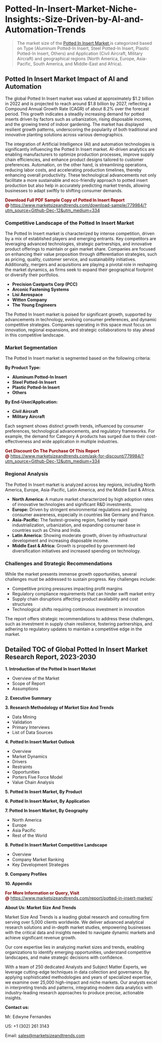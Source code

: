 <H1>Potted-In-Insert-Market-Niche-Insights:-Size-Driven-by-AI-and-Automation-Trends</H1><blockquote><p>The market size of the <a href="https://www.marketsizeandtrends.com/download-sample/779984/?utm_source=Github-Dec-12&amp;utm_medium=334" target="_blank">Potted In Insert Market </a>is categorized based on Type (Aluminum Potted-In Insert, Steel Potted-In Insert, Plastic Potted-In Insert, Others) and Application (Civil Aircraft, Military Aircraft) and geographical regions (North America, Europe, Asia-Pacific, South America, and Middle-East and Africa).</p></blockquote><p><h2>Potted In Insert Market Impact of AI and Automation</h2><p>The global Potted In Insert market was valued at approximately $1.2 billion in 2022 and is projected to reach around $1.8 billion by 2027, reflecting a Compound Annual Growth Rate (CAGR) of about 8.2% over the forecast period. This growth indicates a steadily increasing demand for potted inserts driven by factors such as urbanization, rising disposable incomes, and the growing trend of indoor gardening. The market has displayed resilient growth patterns, underscoring the popularity of both traditional and innovative planting solutions across various demographics.</p><p>The integration of Artificial Intelligence (AI) and automation technologies is significantly influencing the Potted In Insert market. AI-driven analytics are enabling manufacturers to optimize production processes, improve supply chain efficiencies, and enhance product designs tailored to customer preferences. Automation, on the other hand, is streamlining operations, reducing labor costs, and accelerating production timelines, thereby enhancing overall productivity. These technological advancements not only facilitate a more sustainable and eco-friendly approach to potted insert production but also help in accurately predicting market trends, allowing businesses to adapt swiftly to shifting consumer demands.</p></p><p><strong><span style="color: #800000;">Download Full PDF Sample Copy of Potted In Insert Report @</span>&nbsp;</strong><a href="https://www.marketsizeandtrends.com/download-sample/779984/?utm_source=Github-Dec-12&amp;utm_medium=334">https://www.marketsizeandtrends.com/download-sample/779984/?utm_source=Github-Dec-12&amp;utm_medium=334</a></p><h3>Competitive Landscape of the Potted In Insert Market</h3><p>The Potted In Insert market is characterized by intense competition, driven by a mix of established players and emerging entrants. Key competitors are leveraging advanced technologies, strategic partnerships, and innovative product offerings to maintain or gain market share. Companies are focused on enhancing their value proposition through differentiation strategies, such as pricing, quality, customer service, and sustainability initiatives. Additionally, mergers and acquisitions are playing a pivotal role in reshaping the market dynamics, as firms seek to expand their geographical footprint or diversify their portfolios.</p><p><strong><p><ul><li>Precision Castparts Corp (PCC) </li><li> Arconic Fastening Systems </li><li> Lisi Aerospace </li><li> Witten Company </li><li> The Young Engineers</p></li></ul></p></strong></p><p>The Potted In Insert market is poised for significant growth, supported by advancements in technology, evolving consumer preferences, and dynamic competitive strategies. Companies operating in this space must focus on innovation, regional expansions, and strategic collaborations to stay ahead in this competitive landscape.</p><h3>Market Segmentation</h3><p>The Potted In Insert market is segmented based on the following criteria:</p><p><strong>By Product Type:</strong></p><p><strong><p><ul><li>Aluminum Potted-In Insert </li><li> Steel Potted-In Insert </li><li> Plastic Potted-In Insert </li><li> Others</p></li></ul></p></strong></p><p><strong>By End-User/Application:</strong></p><p><strong><p><ul><li>Civil Aircraft </li><li> Military Aircraft</p></li></ul></p></strong></p><p>Each segment shows distinct growth trends, influenced by consumer preferences, technological advancements, and regulatory frameworks. For example, the demand for Category A products has surged due to their cost-effectiveness and wide application in multiple industries.</p><p><strong><span style="color: #800000;">Get Discount On The Purchase Of This Report @&nbsp;</span></strong><a href="https://www.marketsizeandtrends.com/ask-for-discount/779984/?utm_source=Github-Dec-12&amp;utm_medium=334">https://www.marketsizeandtrends.com/ask-for-discount/779984/?utm_source=Github-Dec-12&amp;utm_medium=334</a></p><h3>Regional Analysis</h3><p>The Potted In Insert market is analyzed across key regions, including North America, Europe, Asia-Pacific, Latin America, and the Middle East &amp; Africa.</p><ul><li><strong>North America:</strong> A mature market characterized by high adoption rates of innovative technologies and significant R&amp;D investments.</li><li><strong>Europe:</strong> Driven by stringent environmental regulations and growing consumer awareness, especially in countries like Germany and France.</li><li><strong>Asia-Pacific:</strong> The fastest-growing region, fueled by rapid industrialization, urbanization, and expanding consumer base in countries such as China and India.</li><li><strong>Latin America:</strong> Showing moderate growth, driven by infrastructural development and increasing disposable income.</li><li><strong>Middle East &amp; Africa:</strong> Growth is propelled by government-led diversification initiatives and increased spending on technology.</li></ul><h3>Challenges and Strategic Recommendations</h3><p>While the market presents immense growth opportunities, several challenges must be addressed to sustain progress. Key challenges include:</p><ul><li>Competitive pricing pressures impacting profit margins</li><li>Regulatory compliance requirements that can hinder swift market entry</li><li>Supply chain disruptions affecting product availability and cost structures</li><li>Technological shifts requiring continuous investment in innovation</li></ul><p>The report offers strategic recommendations to address these challenges, such as investment in supply chain resilience, fostering partnerships, and adhering to regulatory updates to maintain a competitive edge in the market.</p><h2>Detailed TOC of Global Potted In Insert Market Research Report, 2023-2030</h2><p><strong>1. Introduction of the Potted In Insert Market</strong></p><ul><li>Overview of the Market</li><li>Scope of Report</li><li>Assumptions&nbsp;</li></ul><p><strong>2. Executive Summary</strong></p><p><strong>3. Research Methodology of <strong>Market Size And Trends</strong></strong></p><ul><li>Data Mining</li><li>Validation</li><li>Primary Interviews</li><li>List of Data Sources&nbsp;</li></ul><p><strong>4. Potted In Insert Market Outlook</strong></p><ul><li>Overview</li><li>Market Dynamics</li><li>Drivers</li><li>Restraints</li><li>Opportunities</li><li>Porters Five Force Model</li><li>Value Chain Analysis&nbsp;</li></ul><p><strong>5. Potted In Insert Market, By Product</strong></p><p><strong>6. Potted In Insert Market, By Application</strong></p><p><strong>7. Potted In Insert Market, By Geography</strong></p><ul><li>North America</li><li>Europe</li><li>Asia Pacific</li><li>Rest of the World&nbsp;</li></ul><p><strong>8. Potted In Insert Market Competitive Landscape</strong></p><ul><li>Overview</li><li>Company Market Ranking</li><li>Key Development Strategies&nbsp;</li></ul><p><strong>9. Company Profiles</strong></p><p><strong>10. Appendix</strong></p><p><strong><span style="color: #800000;">For More Information or Query, Visit @&nbsp;</span></strong><a href="https://www.marketsizeandtrends.com/report/potted-in-insert-market/">https://www.marketsizeandtrends.com/report/potted-in-insert-market/</a></p><p></p><p><strong>About Us:&nbsp;Market Size And Trends</strong></p><p>Market Size And Trends&nbsp;is a leading global research and consulting firm serving over 5,000 clients worldwide. We deliver advanced analytical research solutions and in-depth market studies, empowering businesses with the critical data and insights needed to navigate dynamic markets and achieve significant revenue growth.</p><p>Our core expertise lies in analyzing market sizes and trends, enabling organizations to identify emerging opportunities, understand competitive landscapes, and make strategic decisions with confidence.</p><p>With a team of 250 dedicated Analysts and Subject Matter Experts, we leverage cutting-edge techniques in data collection and governance. By applying sophisticated methodologies and years of specialized expertise, we examine over 25,000 high-impact and niche markets. Our analysts excel in interpreting trends and patterns, integrating modern data analytics with industry-leading research approaches to produce precise, actionable insights.</p><p><strong>Contact us:</strong></p><p>Mr. Edwyne Fernandes</p><p>US: +1 (302) 261 3143</p><p>Email: <a href="mailto:sales@marketsizeandtrends.com">sales@marketsizeandtrends.com</a>&nbsp;</p>
